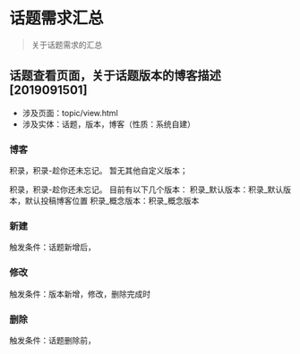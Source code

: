 
  话题需求汇总
===============================================================================

> 关于话题需求的汇总

## 话题查看页面，关于话题版本的博客描述[2019091501]

- 涉及页面：topic/view.html
- 涉及实体：话题，版本，博客（性质：系统自建）

### 博客

  积录，积录-趁你还未忘记。
  暂无其他自定义版本；

  积录，积录-趁你还未忘记。
  目前有以下几个版本：
  积录_默认版本：积录_默认版本，默认投稿博客位置
  积录_概念版本：积录_概念版本

### 新建

  触发条件：话题新增后，

### 修改

  触发条件：版本新增，修改，删除完成时

### 删除

  触发条件：话题删除前，
